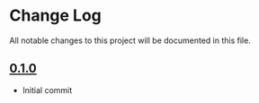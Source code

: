 # Change Log

All notable changes to this project will be documented in this file.

## [0.1.0](https://github.com/code-dot-org/code-dot-org/pull/52154)
* Initial commit
